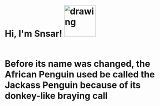 # Hi, I'm Snsar! <img src="https://acegif.com/wp-content/uploads/2021/4fh5wi/pepefrg-21.gif" alt="drawing"  height = "100"/> <br> <br> <p>Before its name was changed, the African Penguin used be called the Jackass Penguin because of its donkey-like braying call</p>